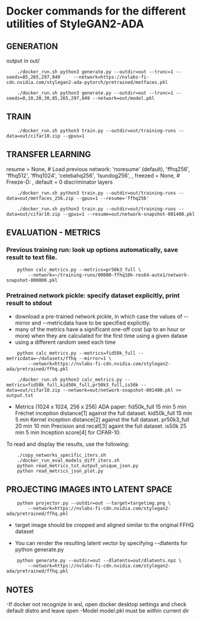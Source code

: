 # Docker commands for the different utilities of StyleGAN2-ADA

## GENERATION  
output in out/
```
    ./docker_run.sh python3 generate.py --outdir=out --trunc=1 --seeds=85,265,297,849     --network=https://nvlabs-fi-cdn.nvidia.com/stylegan2-ada-pytorch/pretrained/metfaces.pkl

    ./docker_run.sh python3 generate.py --outdir=out --trunc=1 --seeds=0,10,20,30,85,265,297,849 --network=out/model.pkl
```

## TRAIN
```
    ./docker_run.sh python3 train.py --outdir=out/training-runs --data=out/cifar10.zip --gpus=1
```

## TRANSFER LEARNING
resume     = None, # Load previous network: 'noresume' (default), 'ffhq256', 'ffhq512', 'ffhq1024', 'celebahq256', 'lsundog256', <file>, <url>
freezed    = None, # Freeze-D: <int>, default = 0 discriminator layers
```
    ./docker_run.sh python3 train.py --outdir=out/training-runs --data=out/metfaces_256.zip --gpus=1 --resume='ffhq256' 

    ./docker_run.sh python3 train.py --outdir=out/training-runs --data=out/cifar10.zip --gpus=1 --resume=out/network-snapshot-001400.pkl 
```

## EVALUATION - METRICS
### Previous training run: look up options automatically, save result to text file.
```
    python calc_metrics.py --metrics=pr50k3_full \
        --network=~/training-runs/00000-ffhq10k-res64-auto1/network-snapshot-000000.pkl
```
### Pretrained network pickle: specify dataset explicitly, print result to stdout
* download a pre-trained network pickle, in which case the values of --mirror and --metricdata have to be specified explicitly.
* many of the metrics have a significant one-off cost (up to an hour or more) when they are calculated for the first time using a given datase
*  using a different random seed each time 

```
    python calc_metrics.py --metrics=fid50k_full --metricdata=~/datasets/ffhq --mirror=1 \
        --network=https://nvlabs-fi-cdn.nvidia.com/stylegan2-ada/pretrained/ffhq.pkl
```

```
    ./docker_run.sh python3 calc_metrics.py --metrics=fid50k_full,kid50k_full,pr50k3_full,is50k --data=out/cifar10.zip --network=out/network-snapshot-001400.pkl >> output.txt
```

* Metrics (1024 x 1024, 256 x 256) ADA paper:
    fid50k_full	15 min	5 min	Fréchet inception distance[1] against the full dataset.
    kid50k_full	15 min	5 min	Kernel inception distance[2] against the full dataset.
    pr50k3_full	20 min	10 min	Precision and recall[3] againt the full dataset.
    is50k	    25 min	5 min	Inception score[4] for CIFAR-10.

To read and display the results, use the following:
```
    ./copy_networks_specific_iters.sh
    ./docker_run_eval_models_diff_iters.sh
    python read_metrics_txt_output_unique_json.py
    python read_metrics_json_plot.py
```

## PROJECTING IMAGES INTO LATENT SPACE
```
    python projector.py --outdir=out --target=targetimg.png \
        --network=https://nvlabs-fi-cdn.nvidia.com/stylegan2-ada/pretrained/ffhq.pkl
```

-  target image should be cropped and aligned similar to the original FFHQ dataset

- You can render the resulting latent vector by specifying --dlatents for python generate.py
```
    python generate.py --outdir=out --dlatents=out/dlatents.npz \
        --network=https://nvlabs-fi-cdn.nvidia.com/stylegan2-ada/pretrained/ffhq.pkl
```

## NOTES
-If docker not recognize in wsl, open docker desktop settings and check default distro and leave open
-Model model.pkl must be within current dir
